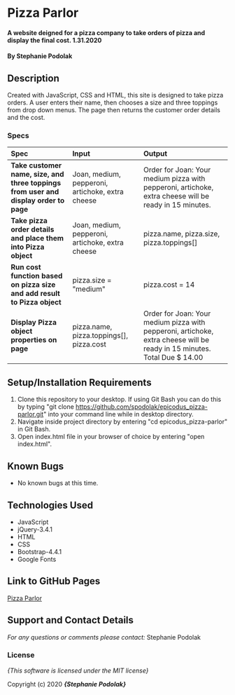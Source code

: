 # Pizza Parlor

#### A website deigned for a pizza company to take orders of pizza and display the final cost.  1.31.2020

#### **By Stephanie Podolak**

## Description

Created with JavaScript, CSS and HTML, this site is designed to take pizza orders. A user enters their name, then chooses a size and three toppings from drop down menus. The page then returns the customer order details and the cost. 


### Specs
| Spec | Input | Output |
| :-------------     | :------------- | :------------- |
| **Take customer name, size, and three toppings from user and display order to page** | Joan, medium, pepperoni, artichoke, extra cheese  | Order for Joan: Your medium pizza with pepperoni, artichoke, extra cheese will be ready in 15 minutes.|
| **Take pizza order details and place them into Pizza object** | Joan, medium, pepperoni, artichoke, extra cheese  | pizza.name, pizza.size, pizza.toppings[]|
| **Run cost function based on pizza size and add result to Pizza object** | pizza.size = "medium"  | pizza.cost = 14|
| **Display Pizza object properties on page** | pizza.name, pizza.toppings[], pizza.cost  |Order for Joan: Your medium pizza with pepperoni, artichoke, extra cheese will be ready in 15 minutes. Total Due $ 14.00|





## Setup/Installation Requirements

1. Clone this repository to your desktop. If using Git Bash you can do this by typing "git clone https://github.com/spodolak/epicodus_pizza-parlor.git" into your command line while in desktop directory.
2. Navigate inside project directory by entering "cd epicodus_pizza-parlor" in Git Bash.
3. Open index.html file in your browser of choice by entering "open index.html".


## Known Bugs
* No known bugs at this time.

## Technologies Used
* JavaScript
* jQuery-3.4.1
* HTML
* CSS
* Bootstrap-4.4.1
* Google Fonts

## Link to GitHub Pages
[Pizza Parlor](https://spodolak.github.io/epicodus_pizza-parlor/)

## Support and Contact Details

_For any questions or comments please contact:_ Stephanie Podolak


### License

*{This software is licensed under the MIT license}*

Copyright (c) 2020 **_{Stephanie Podolak}_**

